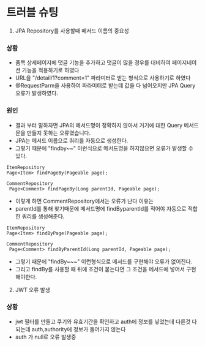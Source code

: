 # 트러블 슈팅

1. JPA Repository를 사용할때 메서드 이름의 중요성
### 상황 
- 품목 상세페이지에 댓글 기능을 추가하고 댓글이 많을 경우를 대비하여 페이지네이션 기능을 적용하기로 하였다
- URL을 "/detail/1?comment=1" 파라미터로 받는 형식으로 사용하기로 하였다 
- @RequestParm을 사용하여 파라미터로 받는데 값을 다 넘어오지만 JPA Query 오류가 발생하였다. 

### 원인
- 결과 부터 말하자면 JPA의 메서드명이 정확하지 않아서 거기에 대한 Query 메서드문을 만들지 못하는 오류였습니다.
- JPA는 메서드 이름으로 쿼리를 자동으로 생성한다.
- 그렇기 때문에 "findby~~" 이런식으로 메서드명을 하지않으면 오류가 발생할 수 있다.

```
ItemRepository
Page<Item> findPageBy(Pageable page);

CommentRepository
 Page<Comment> findPageBy(Long parentId, Pageable page);
```
- 이렇게 하면 CommentRepository에서는 오류가 난다 이유는 
- parentId를 통해 찾기때문에 메서드명에 findByparentId를 적어야 자동으로 적합한 쿼리를 생성해준다.

```
ItemRepository
Page<Item> findByPage(Pageable page);

CommentRepository
 Page<Comment> findByParentId(Long parentId, Pageable page);
```
- 그렇기 때문에 "findBy~~~" 이런형식으로 메서드를 구현해야 오류가 없어진다.
- 그리고 findBy를 사용할 때 뒤에 조건이 붙는다면 그 조건을 메서드에 넣어서 구현해야한다.

2. JWT 오류 발생
### 상황
- jwt 필터를 만들고 쿠기와 유효기간을 확인하고 auth에 정보를 넣었는데 다른것 다 되는데 auth,authority에 정보가 들어가지 않는다
- auth 가 null로 오류 발생중